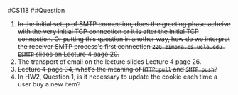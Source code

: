 #CS118
##Question
1. ~~In the initial setup of SMTP connection, does the greeting phase acheive with the very initial TCP connection 
or it is after the initial TCP connection. Or putting this question in another way, how do we interpret the receiver SMTP 
process's first connection `220 zimbra.cs.ucla.edu ESMTP` slides on Lecture 4 page 20.~~
2. ~~The transport of email on the lecture slides Lecture 4 page 26.~~
3. ~~Lecture 4 page 34, what's the meaning of `HTTP:pull` and `SMTP:push`?~~
4. In HW2, Question 1, is it necessary to update the cookie each time a user buy a new item?
